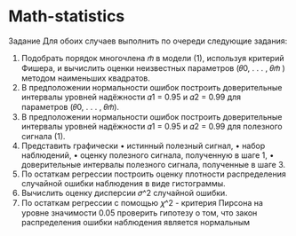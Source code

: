 # Math-statistics

Задание
Для обоих случаев выполнить по очереди следующие задания:
1. Подобрать порядок многочлена 𝑚̂ в модели (1), используя критерий Фишера, и вычислить оценки неизвестных параметров (𝜃0, . . . , 𝜃𝑚̂ ) методом наименьших квадратов.
2. В предположении нормальности ошибок построить доверительные интервалы уровней надёжности 𝛼1 = 0.95 и 𝛼2 = 0.99 для параметров (𝜃0, . . . , 𝜃𝑚̂).
3. В предположении нормальности ошибок построить доверительные интервалы уровней надёжности 𝛼1 = 0.95 и 𝛼2 = 0.99 для полезного сигнала (1).
4. Представить графически
• истинный полезный сигнал,
• набор наблюдений,
• оценку полезного сигнала, полученную в шаге 1,
• доверительные интервалы полезного сигнала, полученные в шаге 3.
5. По остаткам регрессии построить оценку плотности распределения случайной ошибки наблюдения в виде гистограммы.
6. Вычислить оценку дисперсии 𝜎^2 случайной ошибки.
7. По остаткам регрессии с помощью 𝜒^2 - критерия Пирсона на уровне значимости 0.05 проверить гипотезу о том, что закон распределения ошибки наблюдения является нормальным
